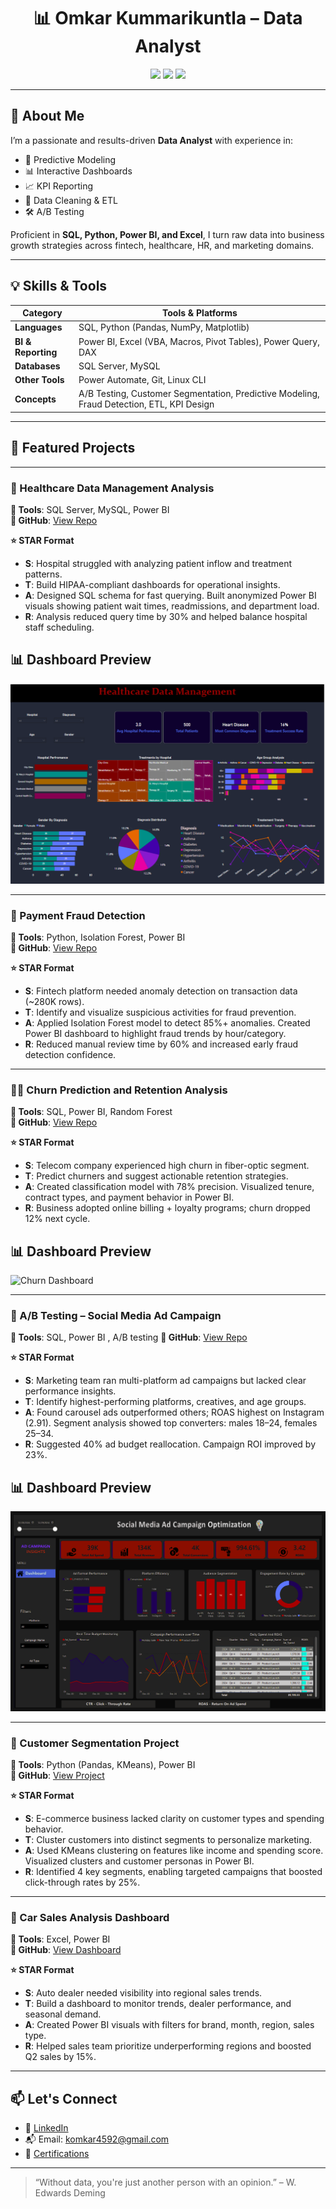 <h1 align="center">📊 Omkar Kummarikuntla – Data Analyst </h1>

<p align="center">
  <a href="https://www.linkedin.com/in/omkar-k-453037324/"><img src="https://img.shields.io/badge/LinkedIn-Connect-blue?logo=linkedin" /></a>
  <a href="https://github.com/omkar-247"><img src="https://img.shields.io/badge/GitHub-omkar--247-black?logo=github" /></a>
  <a href="mailto:komkar4592@gmail.com"><img src="https://img.shields.io/badge/Gmail-Contact-red?logo=gmail" /></a>
</p>

---

## 🚀 About Me

I’m a passionate and results-driven **Data Analyst** with experience in:
- 🧠 Predictive Modeling
- 📊 Interactive Dashboards
- 📈 KPI Reporting
- 🧹 Data Cleaning & ETL
- 🛠️ A/B Testing

Proficient in **SQL, Python, Power BI, and Excel**, I turn raw data into business growth strategies across fintech, healthcare, HR, and marketing domains.

---

## 💡 Skills & Tools

| Category            | Tools & Platforms |
|---------------------|------------------|
| **Languages**       | SQL, Python (Pandas, NumPy, Matplotlib) |
| **BI & Reporting**  | Power BI, Excel (VBA, Macros, Pivot Tables), Power Query, DAX |
| **Databases**       | SQL Server, MySQL |
| **Other Tools**     | Power Automate, Git, Linux CLI |
| **Concepts**        | A/B Testing, Customer Segmentation, Predictive Modeling, Fraud Detection, ETL, KPI Design |

---

## 📂 Featured Projects

---
### 🏥 Healthcare Data Management Analysis  
**🔧 Tools**: SQL Server, MySQL, Power BI  
**📁 GitHub**: [View Repo](https://github.com/omkar-247/Healthcare-Data-Management-Analysis)

**⭐ STAR Format**  
- **S**: Hospital struggled with analyzing patient inflow and treatment patterns.  
- **T**: Build HIPAA-compliant dashboards for operational insights.  
- **A**: Designed SQL schema for fast querying. Built anonymized Power BI visuals showing patient wait times, readmissions, and department load.  
- **R**: Analysis reduced query time by 30% and helped balance hospital staff scheduling.
  
## 📊 Dashboard Preview

![Healthcare Dashboard](https://github.com/omkar-247/Healthcare-Data-Management-Analysis/blob/main/Screenshot%202025-03-22%20212603.png)

---

### 🔐 Payment Fraud Detection  
**🔧 Tools**: Python, Isolation Forest, Power BI  
**📁 GitHub**: [View Repo](https://github.com/omkar-247/Payment-Fraud-Detection)

**⭐ STAR Format**  
- **S**: Fintech platform needed anomaly detection on transaction data (~280K rows).  
- **T**: Identify and visualize suspicious activities for fraud prevention.  
- **A**: Applied Isolation Forest model to detect 85%+ anomalies. Created Power BI dashboard to highlight fraud trends by hour/category.  
- **R**: Reduced manual review time by 60% and increased early fraud detection confidence.


---

### 🧍‍♂️ Churn Prediction and Retention Analysis  
**🔧 Tools**: SQL, Power BI, Random Forest  
**📁 GitHub**: [View Repo](https://github.com/omkar-247/Churn-Prediction-And-Retention-Analysis)

**⭐ STAR Format**  
- **S**: Telecom company experienced high churn in fiber-optic segment.  
- **T**: Predict churners and suggest actionable retention strategies.  
- **A**: Created classification model with 78% precision. Visualized tenure, contract types, and payment behavior in Power BI.  
- **R**: Business adopted online billing + loyalty programs; churn dropped 12% next cycle.

## 📊 Dashboard Preview

![Churn Dashboard](https://github.com/omkar-247/Churn-Prediction-And-Retention-Analysis/blob/main/Churn%20Analysis.png)

---

### 📣 A/B Testing – Social Media Ad Campaign   
**🔧 Tools**: SQL, Power BI , A/B testing
**📁 GitHub**: [View Repo](https://github.com/omkar-247/Social-Media-AD-campaign-Optimization)

**⭐ STAR Format**  
- **S**: Marketing team ran multi-platform ad campaigns but lacked clear performance insights.  
- **T**: Identify highest-performing platforms, creatives, and age groups.  
- **A**: Found carousel ads outperformed others; ROAS highest on Instagram (2.91). Segment analysis showed top converters: males 18–24, females 25–34.  
- **R**: Suggested 40% ad budget reallocation. Campaign ROI improved by 23%.

## 📊 Dashboard Preview

![ad campaign Dashboard](https://github.com/omkar-247/Social-Media-AD-campaign-Optimization/blob/main/Power%20BI%20Dashboard.png)


---
### 🧠 Customer Segmentation Project  
**🔧 Tools**: Python (Pandas, KMeans), Power BI  
**📁 GitHub**: [View Project](https://github.com/omkar-247/Customer-Segmentation-Sales-Analysis)  

**⭐ STAR Format**  
- **S**: E-commerce business lacked clarity on customer types and spending behavior.  
- **T**: Cluster customers into distinct segments to personalize marketing.  
- **A**: Used KMeans clustering on features like income and spending score. Visualized clusters and customer personas in Power BI.  
- **R**: Identified 4 key segments, enabling targeted campaigns that boosted click-through rates by 25%.
---

### 🚗 Car Sales Analysis Dashboard  
**🔧 Tools**: Excel, Power BI  
**📁 GitHub**: [View Dashboard](https://github.com/omkar-247/PowerBI-Projects/blob/main/car%20sales%20analysis.pdf)

**⭐ STAR Format**  
- **S**: Auto dealer needed visibility into regional sales trends.  
- **T**: Build a dashboard to monitor trends, dealer performance, and seasonal demand.  
- **A**: Created Power BI visuals with filters for brand, month, region, sales type.  
- **R**: Helped sales team prioritize underperforming regions and boosted Q2 sales by 15%.

---






## 📫 Let's Connect

- 🔗 [LinkedIn](https://www.linkedin.com/in/omkar-k-453037324/)
- 📬 Email: komkar4592@gmail.com
- 📄 [Certifications](https://www.credly.com/badges/ed39f169-67b7-4b48-bb9a-7ad0e7981795/print)

---

> “Without data, you're just another person with an opinion.” – W. Edwards Deming
